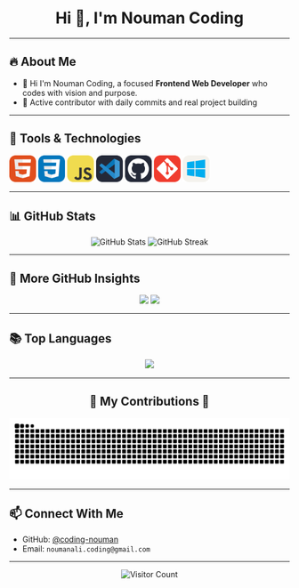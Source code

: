 <h1 align="center">Hi 👋, I'm  Nouman Coding</h1>

---

## 🔥 About Me

- 🎯 Hi I'm Nouman Coding, a focused **Frontend Web Developer** who codes with vision and purpose. 
- 📁 Active contributor with daily commits and real project building

---

## 🧰 Tools & Technologies

<p>
  <img src="HTML.svg" width="48" alt="HTML">
  <img src="CSS.svg" width="48" alt="CSS">
  <img src="JavaScript.svg" width="48" alt="JavaScript">
  <img src="VSCode-Dark.svg" width="48" alt="VSCode">
  <img src="Github-Dark.svg" width="48" alt="GitHub">
  <img src="Git.svg" width="48" alt="Git">
  <img src="Windows-Light.svg" width="48" alt="Windows">
</p>

---

## 📊 GitHub Stats

<div align="center">
  
  <!-- Main GitHub Stats -->
  <img src="https://github-readme-stats.vercel.app/api?username=coding-nouman&theme=dark&hide_border=false&include_all_commits=true&count_private=true" alt="GitHub Stats" height="170em" />
  
  <!-- GitHub Streak -->
  <img src="https://github-readme-streak-stats.herokuapp.com/?user=coding-nouman&theme=dark&hide_border=false" alt="GitHub Streak" height="170em" />
  
</div>

---

## 🚀 More GitHub Insights

<div align="center">
  
  <img src="https://github-profile-summary-cards.vercel.app/api/cards/stats?username=coding-nouman&theme=tokyonight&v=2" height="170em" />
  
  <img src="https://github-profile-summary-cards.vercel.app/api/cards/productive-time?username=coding-nouman&theme=tokyonight&utcOffset=+5" height="170em" />
  
</div>

---

## 📚 Top Languages

<div align="center">
  <img width="400" src="https://github-readme-stats.vercel.app/api/top-langs/?username=coding-nouman&theme=dark&hide_border=false&include_all_commits=true&count_private=true&layout=compact" />
</div>

---

<div align="center">
  <h2>🐍 My Contributions 🐍</h2>

  ![Snake animation](https://github.com/coding-nouman/coding-nouman/blob/output/github-snake-dark.svg)

</div>

---

## 📫 Connect With Me

- GitHub: [@coding-nouman](https://github.com/coding-nouman)
- Email: `noumanali.coding@gmail.com`

---

<div align="center">
  <img src="https://api.visitorbadge.io/api/visitors?path=https%3A%2F%2Fgithub.com%2Fcoding-nouman%2F&countColor=%23263759" alt="Visitor Count" />
</div>
